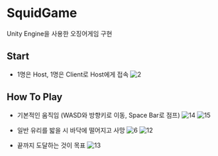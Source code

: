 # SquidGame
Unity Engine을 사용한 오징어게임 구현

## Start
+ 1명은 Host, 1명은 Client로 Host에게 접속
![2](https://user-images.githubusercontent.com/56538203/141608756-a0d70949-f717-42a5-a71c-3827e771c32f.PNG)

## How To Play
+ 기본적인 움직임 (WASD와 방향키로 이동, Space Bar로 점프)
![14](https://user-images.githubusercontent.com/56538203/141608813-f14f447d-3122-48f9-bd09-9c5f6665f274.PNG)
![15](https://user-images.githubusercontent.com/56538203/141608824-538c5b5d-b28d-41b4-a2ca-8b9acb045816.PNG)

+ 일반 유리를 밟을 시 바닥에 떨어지고 사망
![6](https://user-images.githubusercontent.com/56538203/141608856-0008c242-20d8-427d-b115-167ae95f1d7a.PNG)
![12](https://user-images.githubusercontent.com/56538203/141608859-db573bdf-a315-4de8-ad5e-c9a9a789325d.PNG)

+ 끝까지 도달하는 것이 목표
![13](https://user-images.githubusercontent.com/56538203/141608994-554928a7-4e90-4916-bd29-0a182603ac43.PNG)
